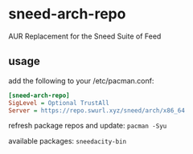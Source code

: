 # sneed-arch-repo

AUR Replacement for the Sneed Suite of Feed

## usage
add the following to your /etc/pacman.conf:
```ini
[sneed-arch-repo]
SigLevel = Optional TrustAll
Server = https://repo.swurl.xyz/sneed/arch/x86_64
```
refresh package repos and update: `pacman -Syu`

available packages: `sneedacity-bin`
